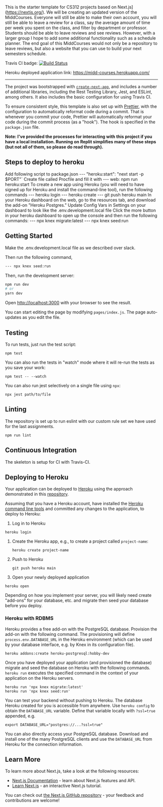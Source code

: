 This is the starter template for CS312 projects based on Next.js](https://nextjs.org/). We will be creating an updated version of the MiddCourses. Everyone will still be able to make their own account, you will still be able to leave a review for a class, say the average amount of time per week you spent on the class, and filter by department or professor. Students should be able to leave reviews and see reviews. However, with a larger group I hope to add some additional functionality such as a schedule planner. The end goal of this MiddCourses would not only be a repository to leave reviews, but also a website that you can use to build your next semesters schedule. 

Travis CI badge: [![Build Status](https://app.travis-ci.com/csci0312-f21/project-middcourses-2-0.svg?token=sgjMh2ower8npw8pypDe&branch=main)](https://app.travis-ci.com/csci0312-f21/project-middcourses-2-0)

Heroku deployed application link:  https://midd-courses.herokuapp.com/

---

The project was bootstrapped with [`create-next-app`](https://github.com/vercel/next.js/tree/canary/packages/create-next-app), and includes a number of additional libraries, including the Rest Testing Library, Jest, and ESLint, among others. It also includes the basic configuration for using Travis CI.

To ensure consistent style, this template is also set up with [Prettier](https://github.com/prettier/prettier), with the configuration to automatically reformat code during a commit. That is whenever you commit your code, Prettier will automatically reformat your code during the commit process (as a "hook"). The hook is specified in the `package.json` file.

**Note: I've provided the processes for interacting with this project if you have a local installation. Running on Replit simplifies many of these steps (but not all of them, so please do read through).**

## Steps to deploy to heroku
Add following script to package.json
--- "heroku:start": "next start -p $PORT"`
Create file called Procfile and fill it with
--- web: npm run heroku:start
To create a new app using Heroku (you will need to have signed up for Heroku and install the command-line tool), run the following commands
--- heroku login
--- heroku create
--- git push heroku main
In your Heroku dashboard on the web, go to the resources tab, and download the add-on "Heroku Postgres."
Update Config Vars in Settings on your dashboard to look like the .env.development.local file
Click the more button in your heroku dashboard to open up the console and then run the following commands:
--- npx knex migrate:latest
--- npx knex seed:run

## Getting Started

Make the .env.development.local file as we described over slack.

Then run the following command,
```bash
--- npx knex seed:run
```
Then, run the development server:

```bash
npm run dev
# or
yarn dev
```

Open [http://localhost:3000](http://localhost:3000) with your browser to see the result.

You can start editing the page by modifying `pages/index.js`. The page auto-updates as you edit the file.

## Testing

To run tests, just run the test script:

```
npm test
```

You can also run the tests in "watch" mode where it will re-run the tests as you save your work:

```
npm test -- --watch
```

You can also run jest selectively on a single file using `npx`:

```
npx jest path/to/file
```

## Linting

The repository is set up to run eslint with our custom rule set we have used for the last assignments.

```
npm run lint
```

## Continuous Integration

The skeleton is setup for CI with Travis-CI.

## Deploying to Heroku

Your application can be deployed to [Heroku](heroku.com) using the approach demonstrated in this [repository](https://github.com/mars/heroku-cra-node).

Assuming that you have a Heroku account, have installed the [Heroku command line tools](https://devcenter.heroku.com/articles/heroku-cli) and committed any changes to the application, to deploy to Heroku:

1. Log in to Heroku

```
heroku login
```

1. Create the Heroku app, e.g., to create a project called `project-name`:

   ```
   heroku create project-name
   ```

1. Push to Heroku

   ```
   git push heroku main
   ```

1. Open your newly deployed application

```
heroku open
```

Depending on how you implement your server, you will likely need create "add-ons" for your database, etc. and migrate then seed your database before you deploy.

### Heroku with RDBMS

Heroku provides a free add-on with the PostgreSQL database. Provision the add-on with the following command. The provisioning will define `process.env.DATABASE_URL` in the Heroku environment (which can be used by your database interface, e.g. by Knex in its configuration file).

```
heroku addons:create heroku-postgresql:hobby-dev
```

Once you have deployed your application (and provisioned the database) migrate and seed the database on Heroku with the following commands. `heroku run` executes the specified command in the context of your application on the Heroku servers.

```
heroku run 'npx knex migrate:latest'
heroku run 'npx knex seed:run'
```

You can test your backend without pushing to Heroku. The database Heroku created for you is accessible from anywhere. Use `heroku config` to obtain the `DATABASE_URL` variable. Define that variable locally with `?ssl=true` appended, e.g.

```
export DATABASE_URL="postgres://...?ssl=true"
```

You can also directly access your PostgreSQL database. Download and install one of the many PostgreSQL clients and use the `DATABASE_URL` from Heroku for the connection information.


## Learn More

To learn more about Next.js, take a look at the following resources:

- [Next.js Documentation](https://nextjs.org/docs) - learn about Next.js features and API.
- [Learn Next.js](https://nextjs.org/learn) - an interactive Next.js tutorial.

You can check out [the Next.js GitHub repository](https://github.com/vercel/next.js/) - your feedback and contributions are welcome!
